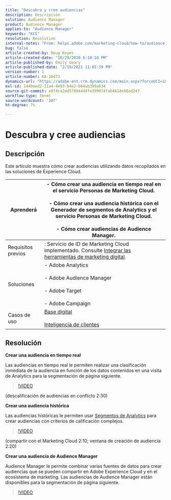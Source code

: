 ```yaml
---
title: "Descubra y cree audiencias"
description: Descripción
solution: Audience Manager
product: Audience Manager
applies-to: "Audience Manager"
keywords: "KCS"
resolution: Resolution
internal-notes: "From: helpx.adobe.com/marketing-cloud/how-to/audience-discovery.html"
bug: false
article-created-by: Doug Keyes
article-created-date: "10/29/2020 6:10:10 PM"
article-published-by: Emily Geary
article-published-date: "2/19/2021 11:05:39 PM"
version-number: 1
article-number: KA-16473
dynamics-url: "https://adobe-ent.crm.dynamics.com/main.aspx?forceUCI=1&pagetype=entityrecord&etn=knowledgearticle&id=279bbdfa-111a-eb11-a813-000d3a5937f3"
exl-id: 1440eed2-11a4-4e93-b4e2-964ab398a634
source-git-commit: e8f4ca2dd578944d4fe399074fab461de88ad247
workflow-type: tm+mt
source-wordcount: '207'
ht-degree: 7%

---
```


# Descubra y cree audiencias

## Descripción


Este artículo muestra cómo crear audiencias utilizando datos recopilados en las soluciones de Experience Cloud.


| Aprenderá | - Cómo crear una audiencia en tiempo real en el servicio Personas de Marketing Cloud.<br><br>- Cómo crear una audiencia histórica con el Generador de segmentos de Analytics y el servicio Personas de Marketing Cloud.<br><br>- Cómo crear audiencias de Audience Manager. |
| --- | --- |
| Requisitos previos | : Servicio de ID de Marketing Cloud implementado. Consulte [Integrar las herramientas de marketing digital](https://helpx.adobe.com/marketing-cloud/how-to/tool-integration.html). |
| Soluciones | - Adobe Analytics<br><br>- Adobe Audience Manager<br><br>- Adobe Target<br><br>- Adobe Campaign |
| Casos de uso | [Base digital](https://helpx.adobe.com/marketing-cloud/how-to/digital-foundation.html)<br><br>[Inteligencia de clientes](https://helpx.adobe.com/marketing-cloud/how-to/customer-intelligence.html) |





## Resolución


<b>Crear una audiencia en tiempo real</b>

Las audiencias en tiempo real le permiten realizar una clasificación inmediata de la audiencia en función de los datos contenidos en una visita de Analytics para la segmentación de página siguiente.




>[!VIDEO](https://video.tv.adobe.com/v/17804t1/)


(descalificación de audiencias en conflicto 2:30)



<b>Crear una audiencia histórica</b>

Las audiencias históricas le permiten usar [Segmentos de Analytics](https://marketing.adobe.com/resources/help/es_ES/analytics/segment/) para crear audiencias con criterios de calificación complejos.




>[!VIDEO](https://video.tv.adobe.com/v/17805/)


(compartir con el Marketing Cloud 2:10; ventana de creación de audiencia 2:20)

<b>Crear una audiencia de Audience Manager</b>

Audience Manager le permite combinar varias fuentes de datos para crear audiencias que se pueden compartir en Adobe Experience Cloud y en el ecosistema de marketing. Las audiencias de Audience Manager están disponibles para la segmentación de página siguiente.




>[!VIDEO](https://video.tv.adobe.com/v/18113t1/)
